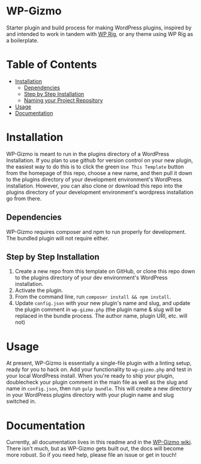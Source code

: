 # WP-Gizmo
 Starter plugin and build process for making WordPress plugins, inspired by and intended to work in tandem with [WP Rig](https://wprig.io), or any theme using WP Rig as a boilerplate.

# Table of Contents
- [Installation](#installation)
  * [Dependencies](#dependencies)
  * [Step by Step Installation](#step-by-step-installation)
  * [Naming your Project Repository](#naming-your-project-repository)
- [Usage](#usage)
- [Documentation](#documentation)

# Installation
WP-Gizmo is meant to run in the plugins directory of a WordPress Installation. If you plan to use github for version control on your new plugin, the easiest way to do this is to click the green `Use This Template` button from the homepage of this repo, choose a new name, and then pull it down to the plugins directory of your development environment's WordPress installation. However, you can also clone or download this repo into the plugins directory of your development environment's wordpress installation go from there.
## Dependencies
WP-Gizmo requires composer and npm to run properly for development. The bundled plugin will not require either.
## Step by Step Installation
1. Create a new repo from this template on GitHub, or clone this repo down to the plugins directory of your dev environment's WordPress installation.
2. Activate the plugin.
3. From the command line, run `composer install && npm install`.
4. Update `config.json` with your new plugin's name and slug, and update the plugin comment in `wp-gizmo.php` (the plugin name & slug will be replaced in the bundle process. The author name, plugin URI, etc. will not)

# Usage
At present, WP-Gizmo is essentially a single-file plugin with a linting setup, ready for you to hack on. Add your functionality to `wp-gizmo.php` and test in your local WordPress install. When you're ready to ship your plugin, doublecheck your plugin comment in the main file as well as the slug and name in `config.json`, then run `gulp bundle`. This will create a new directory in your WordPress plugins directory with your plugin name and slug switched in.

# Documentation
Currently, all documentation lives in this readme and in the [WP-Gizmo wiki](https://github.com/jacklowrie/wp-gizmo/wiki). There isn't much, but as WP-Gizmo gets built out, the docs will become more robust. So if you need help, please file an issue or get in touch!
